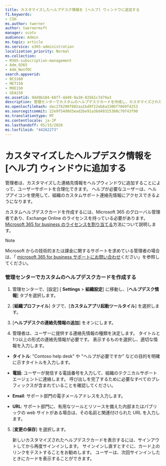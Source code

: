 ```yaml
---
title: カスタマイズしたヘルプデスク情報を [ヘルプ] ウィンドウに追加する
f1.keywords:
- CSH
ms.author: twerner
author: twernermsft
manager: scotv
audience: Admin
ms.topic: article
ms.service: o365-administration
localization_priority: Normal
ms.collection:
- M365-subscription-management
- Adm_O365
- Adm_NonTOC
search.appverid:
- BCS160
- MET150
- MOE150
- GEA150
ms.assetid: 9dd9b104-68f7-4d49-9a30-82561c7d79a3
description: 管理センターでカスタムのヘルプデスクカードを作成し、カスタマイズされたサポート連絡先情報を [ヘルプ] ウィンドウに追加します。
ms.openlocfilehash: dac276290f882aa1bd9f22eb6a3306f7869f4253
ms.sourcegitcommit: 22e9f54d0d3ead2be91a38d49325308c70f43f90
ms.translationtype: MT
ms.contentlocale: ja-JP
ms.lasthandoff: 05/15/2020
ms.locfileid: "44262273"
---
```

# <a name="add-customized-help-desk-info-to-the-help-pane"></a>カスタマイズしたヘルプデスク情報を [ヘルプ] ウィンドウに追加する

管理者は、カスタマイズした連絡先情報をヘルプウィンドウに追加することによって、ユーザーサポートを合理化できます。 ヘルプが必要なユーザーは、ヘルプアイコンを使用して、組織のカスタムサポート連絡先情報にアクセスできるようになります。
  
カスタムヘルプデスクカードを作成するには、Microsoft 365 のグローバル管理者であり、Exchange Online のライセンスを持っている必要があります。 [Microsoft 365 for business のライセンスを割り当てる](../manage/assign-licenses-to-users.md)方法について説明します。

> [!NOTE]
> Microsoft からの技術的または課金に関するサポートを求めている管理者の場合は、「 [microsoft 365 for business サポートにお問い合わせ](../contact-support-for-business-products.md)ください」を参照してください。 

  
### <a name="create-the-custom-help-desk-card-in-the-admin-center"></a>管理センターでカスタムのヘルプデスクカードを作成する
<a name="BKMK_HelpDeskPreview"> </a>

1. 管理センターで、[設定] [ **Settings**  >  **組織設定**] に移動し、[**ヘルプデスク情報**] タブを選択します。
    
2. [**組織プロファイル**] タブで、[**カスタムアプリ起動ツールタイル**] を選択します。
  
3. [**ヘルプデスクの連絡先情報の追加**] をオンにします。
    
4. 管理者は、ユーザーに提供する連絡先情報の種類を決定します。 タイトルと1つ以上の形式の連絡先情報が必要です。 表示するものを選択し、適切な情報を入力します。
    
  - **タイトル**: "Contoso help desk" や "ヘルプが必要ですか" などの目的を明確に示すタイトルを入力します。
    
  - **電話**: ユーザーが発信する電話番号を入力して、組織のテクニカルサポートエージェントに連絡します。 呼び出しを完了するために必要なすべてのプレフィックスが含まれていることを確認してください。
    
  - **Email**: サポート部門の電子メールアドレスを入力します。
    
  - **URL**: サポート部門に、有用なツールとリソースを備えた内部またはパブリックの web サイトがある場合は、その名前と関連付けられた URL を入力します。
    
5. [**変更の保存**] を選択します。
    
    新しいカスタマイズされたヘルプデスクカードを表示するには、サインアウトしてから再度サインインします。 サインインし直すとすぐに、カード上のリンクをテストすることをお勧めします。 ユーザーは、次回サインインしたときにカードを表示することができます。
    

